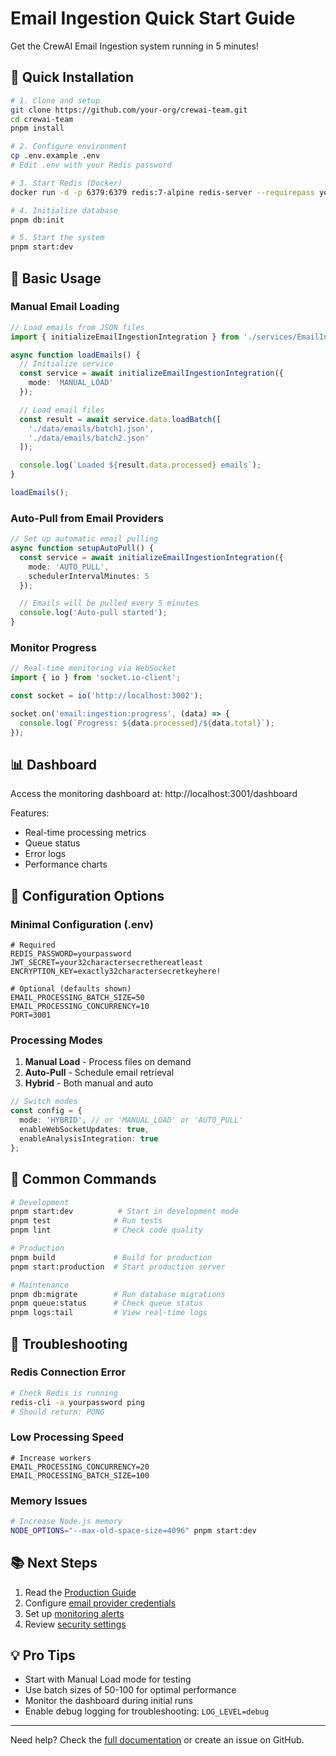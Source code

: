 # Email Ingestion Quick Start Guide

Get the CrewAI Email Ingestion system running in 5 minutes!

## 🚀 Quick Installation

```bash
# 1. Clone and setup
git clone https://github.com/your-org/crewai-team.git
cd crewai-team
pnpm install

# 2. Configure environment
cp .env.example .env
# Edit .env with your Redis password

# 3. Start Redis (Docker)
docker run -d -p 6379:6379 redis:7-alpine redis-server --requirepass yourpassword

# 4. Initialize database
pnpm db:init

# 5. Start the system
pnpm start:dev
```

## 🎯 Basic Usage

### Manual Email Loading

```typescript
// Load emails from JSON files
import { initializeEmailIngestionIntegration } from './services/EmailIngestionIntegrationService';

async function loadEmails() {
  // Initialize service
  const service = await initializeEmailIngestionIntegration({
    mode: 'MANUAL_LOAD'
  });

  // Load email files
  const result = await service.data.loadBatch([
    './data/emails/batch1.json',
    './data/emails/batch2.json'
  ]);

  console.log(`Loaded ${result.data.processed} emails`);
}

loadEmails();
```

### Auto-Pull from Email Providers

```typescript
// Set up automatic email pulling
async function setupAutoPull() {
  const service = await initializeEmailIngestionIntegration({
    mode: 'AUTO_PULL',
    schedulerIntervalMinutes: 5
  });

  // Emails will be pulled every 5 minutes
  console.log('Auto-pull started');
}
```

### Monitor Progress

```typescript
// Real-time monitoring via WebSocket
import { io } from 'socket.io-client';

const socket = io('http://localhost:3002');

socket.on('email:ingestion:progress', (data) => {
  console.log(`Progress: ${data.processed}/${data.total}`);
});
```

## 📊 Dashboard

Access the monitoring dashboard at: http://localhost:3001/dashboard

Features:
- Real-time processing metrics
- Queue status
- Error logs
- Performance charts

## 🔧 Configuration Options

### Minimal Configuration (.env)

```env
# Required
REDIS_PASSWORD=yourpassword
JWT_SECRET=your32charactersecrethereatleast
ENCRYPTION_KEY=exactly32charactersecretkeyhere!

# Optional (defaults shown)
EMAIL_PROCESSING_BATCH_SIZE=50
EMAIL_PROCESSING_CONCURRENCY=10
PORT=3001
```

### Processing Modes

1. **Manual Load** - Process files on demand
2. **Auto-Pull** - Schedule email retrieval  
3. **Hybrid** - Both manual and auto

```typescript
// Switch modes
const config = {
  mode: 'HYBRID', // or 'MANUAL_LOAD' or 'AUTO_PULL'
  enableWebSocketUpdates: true,
  enableAnalysisIntegration: true
};
```

## 📝 Common Commands

```bash
# Development
pnpm start:dev          # Start in development mode
pnpm test              # Run tests
pnpm lint              # Check code quality

# Production
pnpm build             # Build for production
pnpm start:production  # Start production server

# Maintenance
pnpm db:migrate        # Run database migrations
pnpm queue:status      # Check queue status
pnpm logs:tail         # View real-time logs
```

## 🐛 Troubleshooting

### Redis Connection Error
```bash
# Check Redis is running
redis-cli -a yourpassword ping
# Should return: PONG
```

### Low Processing Speed
```env
# Increase workers
EMAIL_PROCESSING_CONCURRENCY=20
EMAIL_PROCESSING_BATCH_SIZE=100
```

### Memory Issues
```bash
# Increase Node.js memory
NODE_OPTIONS="--max-old-space-size=4096" pnpm start:dev
```

## 📚 Next Steps

1. Read the [Production Guide](./EMAIL_INGESTION_PRODUCTION_GUIDE.md)
2. Configure [email provider credentials](./EMAIL_INGESTION_PRODUCTION_GUIDE.md#configuration)
3. Set up [monitoring alerts](./EMAIL_INGESTION_PRODUCTION_GUIDE.md#monitoring--maintenance)
4. Review [security settings](./EMAIL_INGESTION_PRODUCTION_GUIDE.md#security-considerations)

## 💡 Pro Tips

- Start with Manual Load mode for testing
- Use batch sizes of 50-100 for optimal performance
- Monitor the dashboard during initial runs
- Enable debug logging for troubleshooting: `LOG_LEVEL=debug`

---

Need help? Check the [full documentation](./EMAIL_INGESTION_PRODUCTION_GUIDE.md) or create an issue on GitHub.